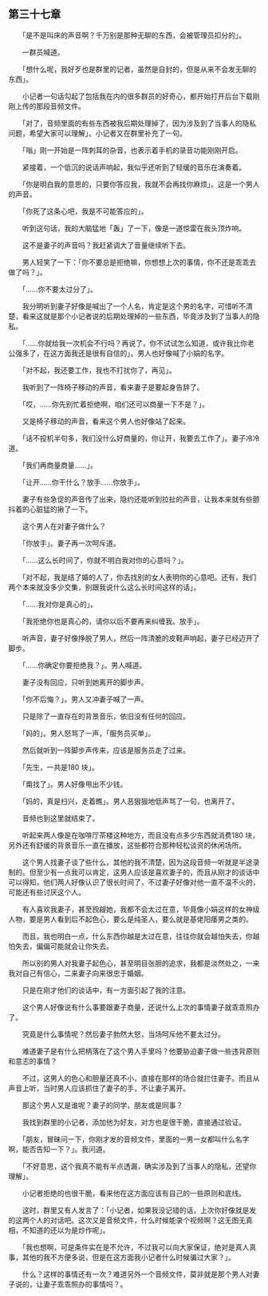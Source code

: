 ## 第三十七章

　　「是不是叫床的声音啊？千万别是那种无聊的东西，会被管理员扣分的」。

　　一群员喊道。

　　「想什么呢，我好歹也是群里的记者，虽然是自封的，但是从来不会发无聊的东西」。

　　小记者一句话勾起了包括我在内的很多群员的好奇心，都开始打开后台下载刚刚上传的那段音频文件。

　　「对了，音频里面的有些东西被我后期处理掉了，因为涉及到了当事人的隐私问题，希望大家可以理解」。小记者又在群里补充了一句。

　　「嗡」刚一开始是一阵刺耳的杂音，也表示着手机的录音功能刚刚开启。

　　紧接着，一个低沉的说话声响起，我似乎还听到了轻缓的音乐在演奏着。

　　「你是明白我的意思的，只要你答应我，我就不会再找你麻烦」。这是一个男人的声音。

　　「你死了这条心吧，我是不可能答应的」。

　　听到这句话，我的大脑猛地「轰」了一下，像是一道惊雷在我头顶炸响。

　　这不是妻子的声音吗？我赶紧调大了音量继续听下去。

　　男人轻笑了一下：「你不要总是拒绝嘛，你想想上次的事情，你不还是乖乖去做了吗？」。

　　「……你不要太过分了」。

　　我分明听到妻子好像是喊出了一个人名，肯定是这个男的名字，可惜听不清楚，看来这就是那个小记者说的后期处理掉的一些东西，毕竟涉及到了当事人的隐私。

　　「……你就给我一次机会不行吗？再说了，你不试试怎么知道，或许我比你老公强多了，在这方面我还是很有自信的」。男人也好像喊了小娟的名字。

　　「对不起，我还要工作，我也不打扰你了，再见」。

　　我听到了一阵椅子移动的声音，看来妻子是要起身告辞了。

　　「哎，……你先别忙着拒绝啊，咱们还可以商量一下不是？」。

　　又是椅子移动的声音，看来这个男人也好像站了起来。

　　「话不投机半句多，我们没什么好商量的，你让开，我要去工作了」。妻子冷冷道。

　　「我们再商量商量……」。

　　「让开……你干什么？放手……你放手」。

　　妻子有些急促的声音传了出来，隐约还能听到拉扯的声音，让我本来就有些颤抖着的心脏猛的揪了一下。

　　这个男人在对妻子做什么？

　　「你放手」。妻子再一次呵斥道。

　　「……这么长时间了，你就不明白我对你的心意吗？」。

　　「对不起，我是结了婚的人了，你去找别的女人表明你的心意吧。还有，我们两个本来就没多少交集，别跟我说什么这么长时间这样的话」。

　　「……我对你是真心的」。

　　「我拒绝你也是真心的，请你以后不要再来纠缠我。放手」。

　　听声音，妻子好像挣脱了男人，然后一阵清脆的皮鞋声响起，妻子已经迈开了脚步。

　　「……你确定你要拒绝我？」。男人喊道。

　　妻子没有回应，只听到她离开的脚步声。

　　「你不后悔？」。男人又冲妻子喊了一声。

　　只是除了一直存在的背景音乐，依旧没有任何的回应。

　　「妈的」。男人怒骂了一声，「服务员买单」。

　　然后就听到一阵脚步声传来，应该是服务员走了过来。

　　「先生，一共是180 块」。

　　「甭找了」。男人好像甩出不少钱。

　　「妈的，真是扫兴，走着瞧」。男人恶狠狠地低声骂了一句，也离开了。

　　音频也到这里就结束了。

　　听起来两人像是在咖啡厅茶楼这种地方，而且没有点多少东西就消费180 块，另外还有舒缓的背景音乐一直在播放，这些都符合那种轻松谈资的休闲场所。

　　这个男人找妻子谈了些什么，其他的我不清楚，因为这段音频一听就是半途录制的。但至少有一点我可以肯定，这男人应该是喜欢妻子的，而且从刚才的谈话中可以得知，他们两人好像认识了很长时间了，不过妻子好像对他一直不温不火的，可能还有些讨厌这个人。

　　有人喜欢我妻子，甚至觊觎她，我都不会太过在意，毕竟像小娟这样的女神级人物，要是男人看到后不起色心，要么是纯圣人，要么就是基佬阳痿男之类的。

　　而且，我也明白一点，什么东西你越是太过在意，往往你就会越怕失去，你越怕失去，偏偏可能就会让你失去。

　　所以别的男人对我妻子起色心，甚至明目张胆的追求，我都是淡然处之，一来我对自己有信心，二来妻子向来很忠于婚姻。

　　只是在刚才他们的谈话中，有一方面引起了我的注意。

　　这个男人好像说有什么事要跟妻子商量，还说什么上次的事情妻子就乖乖照办了。

　　究竟是什么事情呢？然后妻子勃然大怒，当场呵斥他不要太过分。

　　难道妻子是有什么把柄落在了这个男人手里吗？他要胁迫妻子做一些违背原则和意志的事情？

　　不过，这男人的色心和胆量还真不小，直接在那样的场合就拦住妻子。而且从声音上听，当时男人应该抓住了妻子的手，不让妻子离开。

　　那这个男人又是谁呢？妻子的同学，朋友或是同事？

　　我找到群里的小记者，添加他为好友，对方也是很干脆，直接通过验证。

　　「朋友，冒昧问一下，你刚才发的音频文件，里面的一男一女都叫什么名字啊，能否告知一下？」。我问道。

　　「不好意思，这个我真不能有半点透漏，确实涉及到了当事人的隐私，还望你理解」。

　　小记者拒绝的也很干脆，看来他在这方面应该有自己的一些原则和底线。

　　这时，群里又有人发言了：「小记者，如果我没记错的话，上次你好像就是发的这两个人的对话吧。这次又是音频文件，什么时候能录个视频啊？这无图无真相，不知道的还以为是炒作呢」。

　　「我也想啊，可是条件实在是不允许，不过我可以向大家保证，绝对是真人真事，其他的我不方便多说，但是在这方面我小记者什么时候骗过大家？」。

　　什么？这样的事情还有一次？难道另外一个音频文件，莫非就是那个男人对妻子说的，让妻子乖乖照办的事情吗？。

